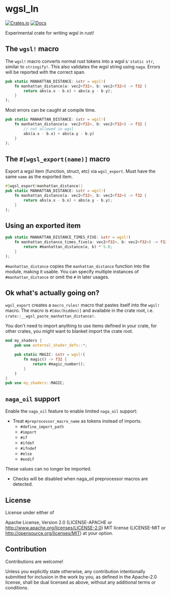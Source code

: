 # wgsl_ln

[![Crates.io](https://img.shields.io/crates/v/wgsl_ln.svg)](https://crates.io/crates/wgsl_ln)
[![Docs](https://docs.rs/wgsl_ln/badge.svg)](https://docs.rs/wgsl_ln/latest/wgsl_ln/)

Experimental crate for writing wgsl in rust!

## The `wgsl!` macro

The `wgsl!` macro converts normal rust tokens into a wgsl `&'static str`, similar to `stringify!`.
This also validates the wgsl string using `naga`. Errors will be reported with
the correct span.

```rust
pub static MANHATTAN_DISTANCE: &str = wgsl!(
    fn manhattan_distance(a: vec2<f32>, b: vec2<f32>) -> f32 {
        return abs(a.x - b.x) + abs(a.y - b.y);
    }
);
```

Most errors can be caught at compile time.

```rust
pub static MANHATTAN_DISTANCE: &str = wgsl!(
    fn manhattan_distance(a: vec2<f32>, b: vec2<f32>) -> f32 {
        // not allowed in wgsl
        abs(a.x - b.x) + abs(a.y - b.y)
    }
);
```

## The `#[wgsl_export(name)]` macro

Export a wgsl item (function, struct, etc)
via `wgsl_export`. Must have the same `name` as the exported item.

```rust
#[wgsl_export(manhattan_distance)]
pub static MANHATTAN_DISTANCE: &str = wgsl!(
    fn manhattan_distance(a: vec2<f32>, b: vec2<f32>) -> f32 {
        return abs(a.x - b.x) + abs(a.y - b.y);
    }
);
```

## Using an exported item

```rust
pub static MANHATTAN_DISTANCE_TIMES_FIVE: &str = wgsl!(
    fn manhattan_distance_times_five(a: vec2<f32>, b: vec2<f32>) -> f32 {
        return #manhattan_distance(a, b) * 5.0;
    }
);
```

`#manhattan_distance` copies the `manhattan_distance` function into the module,
making it usable. You can specify multiple instances of `#manhattan_distance`
or omit the `#` in later usages.

## Ok what's actually going on?

`wgsl_export` creates a `macro_rules!` macro that pastes itself into the `wgsl!` macro.
The macro is `#[doc(hidden)]` and available in the crate root,
i.e. `crate::__wgsl_paste_manhattan_distance!`.

You don't need to import anything to use items defined in your crate, for other crates,
you might want to blanket import the crate root.

```rust
mod my_shaders {
    pub use external_shader_defs::*;

    pub static MAGIC: &str = wgsl!(
        fn magic() -> f32 {
            return #magic_number();
        }
    )
}
pub use my_shaders::MAGIC;
```

## `naga_oil` support

Enable the `naga_oil` feature to enable limited `naga_oil` support:

* Treat `#preprocessor_macro_name` as tokens instead of imports.
  * `#define_import_path`
  * `#import`
  * `#if`
  * `#ifdef`
  * `#ifndef`
  * `#else`
  * `#endif`

These values can no longer be imported.

* Checks will be disabled when naga_oil preprocessor macros are detected.

## License

License under either of

Apache License, Version 2.0 (LICENSE-APACHE or <http://www.apache.org/licenses/LICENSE-2.0>)
MIT license (LICENSE-MIT or <http://opensource.org/licenses/MIT>)
at your option.

## Contribution

Contributions are welcome!

Unless you explicitly state otherwise, any contribution intentionally submitted for inclusion in the work by you, as defined in the Apache-2.0 license, shall be dual licensed as above, without any additional terms or conditions.
